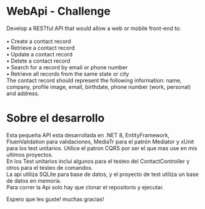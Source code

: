# WebApi - Challenge

Develop a RESTful API that would allow a web or mobile front-end to: <br><br>
• Create a contact record<br>
• Retrieve a contact record<br>
• Update a contact record<br>
• Delete a contact record<br>
• Search for a record by email or phone number<br>
• Retrieve all records from the same state or city<br>
The contact record should represent the following information: name, company, profile
image, email, birthdate, phone number (work, personal) and address.<br>

# Sobre el desarrollo
Esta pequeña API esta desarrollada en .NET 8, EntityFramework, FluenValidation para validaciones, MediaTr para el patrón Mediator y xUnit para los test unitarios.
Utilice el patron CQRS por ser el que mas use en mis ultimos proyectos.<br>
En los Test unitarios incluí algunos para el testeo del ContactController y otros para el testeo de comandos.<br>
La api utiliza SQLite para base de datos, y el proyecto de test utiliza un base de datos en memoria.<br>
Para correr la Api solo hay que clonar el repositorio y ejecutar.<br>

Espero que les guste! muchas gracias!
